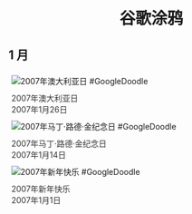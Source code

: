 
<h1 align="center"> 谷歌涂鸦 </h1>




## 1 月

<div class="image">


<img src="https://lh3.googleusercontent.com/fZaBuOZINJxf2ZB-6F_YI3tUiho6uiodSsKM79cvRUG1FQQ8pyzlEk57Zv1sJ7JZv0qUacBRJQhYNbPGEKQ9UnMxfqeQGiw9pLcEKOWc=s660" alt="2007年澳大利亚日 #GoogleDoodle" style="margin: 5px"/>
<div class="info" style="font-size: 14px; color:#333333; margin:5px"><div class="title">2007年澳大利亚日</div><div class="date">2007年1月26日</div></div>

<img src="https://lh3.googleusercontent.com/Kepgvgq08yZPx5wyvjIHc49S2SrbIUMcuX8diho0DH29HcACsBKtvVxn4v2JDBuh8C2AJFIvCjmeSXFPaKvsNYYnOLvcZ4-VqeuqcZ4=s660" alt="2007年马丁·路德·金纪念日 #GoogleDoodle" style="margin: 5px"/>
<div class="info" style="font-size: 14px; color:#333333; margin:5px"><div class="title">2007年马丁·路德·金纪念日</div><div class="date">2007年1月14日</div></div>

<img src="https://www.google.com/logos/2007/newyear07.gif" alt="2007年新年快乐 #GoogleDoodle" style="margin: 5px"/>
<div class="info" style="font-size: 14px; color:#333333; margin:5px"><div class="title">2007年新年快乐</div><div class="date">2007年1月1日</div></div>

</div>








